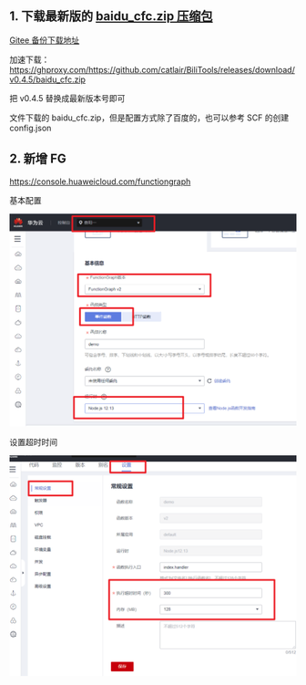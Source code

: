 ## 1. 下载最新版的 [baidu_cfc.zip 压缩包](https://github.com/catlair/BiliTools/releases/latest)

[Gitee 备份下载地址](https://gitee.com/catlair/BiliTools/releases/)

加速下载：
<https://ghproxy.com/https://github.com/catlair/BiliTools/releases/download/v0.4.5/baidu_cfc.zip>

把 v0.4.5 替换成最新版本号即可

文件下载的 baidu_cfc.zip，但是配置方式除了百度的，也可以参考 SCF 的创建 config.json

## 2. 新增 FG

<https://console.huaweicloud.com/functiongraph>

基本配置

![fg-create](./images/fg-create.png)

设置超时时间

![fg-timeout](./images/fg-timeout.png)
